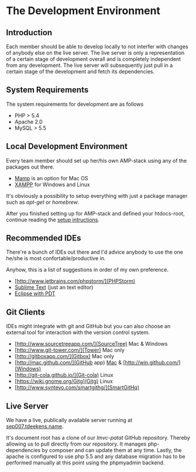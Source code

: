 # The Development Environment

## Introduction

Each member should be able to develop locally to not interfer with changes of anybody else on the live server. The live server is only a representation of a certain stage of development overall and is completely independent from any development.
The live server will subsequently just pull in a certain stage of the development and fetch its dependencies.

## System Requirements

The system requirements for development are as follows

* PHP > 5.4
* Apache 2.0
* MySQL > 5.5

## Local Development Environment

Every team member should set up her/his own AMP-stack using any of the packages out there.

* [Mamp](http://www.mamp.info/) is an option for Mac OS
* [XAMPP](http://www.apachefriends.org/) for Windows and Linux

It's obviously a possibility to setup everything with just a package manager such as *apt-get* or *homebrew*.

After you finished setting up for AMP-stack and defined your htdocs-root, continue reading the [setup intructions](patat-installation.md).

## Recommended IDEs

There're a bunch of IDEs out there and I'd advice anybody to use the one he/she is most confortable/productive in.

Anyhow, this is a list of suggestions in order of my own preference.

* [http://www.jetbrains.com/phpstorm/](PHPStorm)
* [Sublime Text](http://www.sublimetext.com/3) (just an text editor)
* [Eclipse with PDT](http://www.eclipse.org/pdt/downloads/)

## Git Clients

IDEs might integrate with git and GitHub but you can also choose an external tool for interaction with the version control system.

* [http://www.sourcetreeapp.com/](SourceTree) Mac & Windows
* [http://www.git-tower.com/](Tower) Mac only
* [http://gitboxapp.com/](Gitbox) Mac only
* [http://mac.github.com/](GitHub app) [Mac](http://mac.github.com/) & [http://win.github.com/](Windows)
* [http://git-cola.github.io/](Git-cola) Linux
* [https://wiki.gnome.org/Gitg](Gitg) Linux
* [http://www.syntevo.com/smartgithg/](SmartGitHq)

## Live Server

We have a live, publically available server running at [sep007.tdeekens.name](http://sep007.tdeekens.name).

It's document root has a clone of our *lmvc-patat* GitHub repository. Thereby allowing us to pull directly from our repository. It manages php-dependencies by composer and can update them at any time.
Lastly, the apache is configured to use php 5.5 and any database migration has to be performed manually at this point using the phpmyadmin backend.